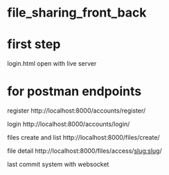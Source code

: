 # file_sharing_front_back

# first step
login.html open with live server 

# for postman endpoints
register 
http://localhost:8000/accounts/register/

login
http://localhost:8000/accounts/login/

files create and list
http://localhost:8000/files/create/

file detail
http://localhost:8000/files/access/<slug:slug>/

last commit system with websocket
